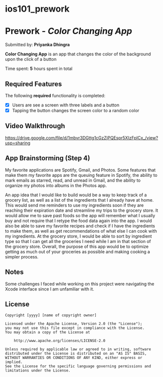 # ios101_prework
# Prework - *Color Changing App*

Submitted by: **Priyanka Dhingra**

**Color Changing App** is an app that changes the color of the background upon the click of a button

Time spent: **5** hours spent in total

## Required Features

The following **required** functionality is completed:

- [X] Users are see a screen with three labels and a button
- [X] Tapping the button changes the screen color to a random color
 
## Video Walkthrough

https://drive.google.com/file/d/1mbvr3DGttg1cGzZjPQEspr5XIzFpICx_/view?usp=sharing

## App Brainstorming (Step 4)

My favorite applications are Spotify, Gmail, and Photos. Some features that make them my favorite apps are the queuing feature in Spotify, the ability to mark emails as starred, read, and unread in Gmail, and the ability to organize my photos into albums in the Photos app.

An app idea that I would like to build would be a way to keep track of a grocery list, as well as a list of the ingredients that I already have at home. This would send me reminders to use my ingredients soon if they are reaching their expiration date and streamline my trips to the grocery store. It would allow me to save past foods so the app will remember what I usually buy and not require that I retype the food data again into the app. I would also be able to save my favorite recipes and check if I have the ingredients to make them, as well as get recommendations of what else I can cook with my ingredients. At the grocery store, I would be able to sort by ingredient type so that I can get all the groceries I need while I am in that section of the grocery store. Overall, the purpose of this app would be to optimize getting as much out of your groceries as possible and making cooking a simpler process.

## Notes

Some challenges I faced while working on this project were navigating the Xcode interface since I am unfamiliar with it.

## License

    Copyright [yyyy] [name of copyright owner]

    Licensed under the Apache License, Version 2.0 (the "License");
    you may not use this file except in compliance with the License.
    You may obtain a copy of the License at

        http://www.apache.org/licenses/LICENSE-2.0

    Unless required by applicable law or agreed to in writing, software
    distributed under the License is distributed on an "AS IS" BASIS,
    WITHOUT WARRANTIES OR CONDITIONS OF ANY KIND, either express or implied.
    See the License for the specific language governing permissions and
    limitations under the License.

